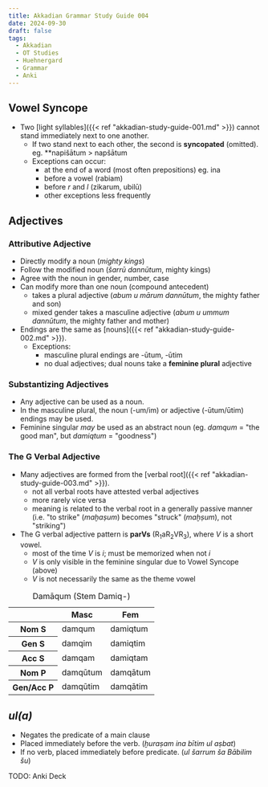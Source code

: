 ```yaml
---
title: Akkadian Grammar Study Guide 004
date: 2024-09-30
draft: false
tags:
  - Akkadian
  - OT Studies
  - Huehnergard
  - Grammar
  - Anki
---
```


<akkadian-toc></akkadian-toc>

<print-section>

## Vowel Syncope

- Two [light syllables]({{< ref "akkadian-study-guide-001.md" >}}) cannot stand immediately next to one another.
    - If two stand next to each other, the second is **syncopated** (omitted). eg. \*\*napišātum > napšātum
    - Exceptions can occur:
        - at the end of a word (most often prepositions) eg. ina
        - before a vowel (rabiam)
        - before *r* and *l* (zikarum, ubilū)
        - other exceptions less frequently

## Adjectives

### Attributive Adjective

- Directly modify a noun (*mighty kings*)
- Follow the modified noun (*šarrū dannūtum*, mighty kings)
- Agree with the noun in gender, number, case
- Can modify more than one noun (compound antecedent)
    - takes a plural adjective (*abum u mārum dannūtum*, the mighty father and son)
    - mixed gender takes a masculine adjective (*abum u ummum dannūtum*, the mighty father and mother)
- Endings are the same as [nouns]({{< ref "akkadian-study-guide-002.md" >}}).
    - Exceptions:
        - masculine plural endings are -ūtum, -ūtim
        - no dual adjectives; dual nouns take a **feminine plural** adjective

### Substantizing Adjectives

- Any adjective can be used as a noun.
- In the masculine plural, the noun (-um/im) or adjective (-ūtum/ūtim) endings may be used.
- Feminine singular *may* be used as an abstract noun (eg. *damqum* = "the good man", but *damiqtum* = "goodness")

### The G Verbal Adjective

- Many adjectives are formed from the [verbal root]({{< ref "akkadian-study-guide-003.md" >}}).
    - not all verbal roots have attested verbal adjectives
    - more rarely vice versa
    - meaning is related to the verbal root in a generally passive manner (i.e. "to strike" (*maḫaṣum*) becomes "struck" (*maḫṣum*), not "striking")
- The G verbal adjective pattern is **parVs** (R<sub>1</sub>aR<sub>2</sub>VR<sub>3</sub>), where *V* is a short vowel.
    - most of the time *V* is *i*; must be memorized when not *i*
    - *V* is only visible in the feminine singular due to Vowel Syncope (above)
    - *V* is not necessarily the same as the theme vowel

<table>
    <caption>Damāqum (Stem Damiq-)</caption>
    <thead>
        <tr>
          <th></th>
          <th>Masc</th>
          <th>Fem</th>
        </tr>
      </thead>
      <tbody>
        <tr>
            <th>Nom S</td>
            <td>damqum</td>
            <td>damiqtum</td>
        </tr>
        <tr>
            <th>Gen S</td>
            <td>damqim</td>
            <td>damiqtim</td>
        </tr>
        <tr>
            <th>Acc S</td>
            <td>damqam</td>
            <td>damiqtam</td>
        </tr>
        <tr>
            <th>Nom P</td>
            <td>damqūtum</td>
            <td>damqātum</td>
        </tr>
        <tr>
            <th>Gen/Acc P</td>
            <td>damqūtim</td>
            <td>damqātim</td>
        </tr>
    </tbody>
</table>

## *ul(a)*

- Negates the predicate of a main clause
- Placed immediately before the verb. (*ḫuraṣam ina bītim ul aṣbat*)
- If no verb, placed immediately before predicate. (*ul šarrum ša Bābilim šu*)

</print-section>

TODO: Anki Deck

